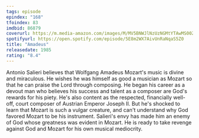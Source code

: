 ```yaml
---
tags: episode
epindex: "168"
tfoindex: 83
imdbid: 86879
coverurl: https://m.media-amazon.com/images/M/MV5BNWJlNzUzNGMtYTAwMS00ZjI2LWFmNWQtODcxNWUxODA5YmU1XkEyXkFqcGdeQXVyNTIzOTk5ODM@._V1_SX202_CR0,0,202,300_.jpg
spotifyurl: https://open.spotify.com/episode/5E8m2WX7AivUnRaNqaS5Z0
title: "Amadeus"
releasedate: 1985
rating: "8.4"
---
```


Antonio Salieri believes that Wolfgang Amadeus Mozart's music is divine and miraculous. He wishes he was himself as good a musician as Mozart so that he can praise the Lord through composing. He began his career as a devout man who believes his success and talent as a composer are God's rewards for his piety. He's also content as the respected, financially well-off, court composer of Austrian Emperor Joseph II. But he's shocked to learn that Mozart is such a vulgar creature, and can't understand why God favored Mozart to be his instrument. Salieri's envy has made him an enemy of God whose greatness was evident in Mozart. He is ready to take revenge against God and Mozart for his own musical mediocrity.